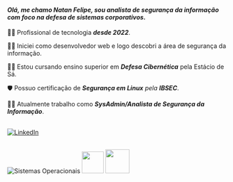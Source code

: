 #### _Olá, me chamo Natan Felipe, sou analista de segurança da informação com foco na defesa de sistemas corporativos_.

🧑‍💼 Profissional de tecnologia _**desde 2022**_.
 
👨‍💻 Iniciei como desenvolvedor web e logo descobri a área de segurança da informação.
 
🧑‍🎓 Estou cursando ensino superior em _**Defesa Cibernética**_ pela Estácio de Sá.
 
🛡️ Possuo certificação de _**Segurança em Linux** pela **IBSEC**_.
 
🕵️‍♂️ Atualmente trabalho como _**SysAdmin/Analista de Segurança da Informação**_.

<br/>

<a href="https://www.linkedin.com/in/natan-oliveira-71023822b/" target="_blank">
  <img src="https://img.shields.io/badge/Você também pode se conectar comigo no-LinkedIn-blue?style=for-the-badge" alt="LinkedIn" />
</a>

<br/>
<br/>

<!-- <img src="https://tryhackme-badges.s3.amazonaws.com/NN4TT4NN.png" height="42px" /> --> 
<img src="https://skillicons.dev/icons?i=windows,debian,kali,ubuntu,redhat&perline=10" alt="Sistemas Operacionais" /> <img src="https://tryhackme.com/img/badges/owasptop10.svg" height="50px" /> <img src="https://tryhackme.com/img/badges/mrrobot.svg" height="55px" />

<!-- 
![Top Langs](https://github-readme-stats.vercel.app/api/top-langs/?username=natanzeraa&java,html&size_weight=0.5&count_weight=0.5&theme=dracula&custom_title=Línguas%20Mais%20Usadas%20por%20Natan) 
-->
